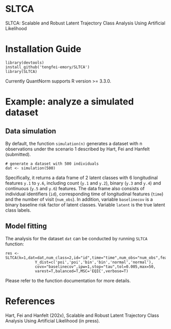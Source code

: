 # SLTCA
SLTCA: Scalable and Robust Latent Trajectory Class Analysis Using Artificial Likelihood

# Installation Guide
```{r}
library(devtools)
install_github('tengfei-emory/SLTCA')
library(SLTCA)
```
Currently QuantNorm supports R version >= 3.3.0.

# Example: analyze a simulated dataset

## Data simulation

By default, the function `simulation(n)` generates a dataset with n observations under the scenario 1 described by Hart, Fei and Hanfelt (submitted). 
```{r}
# generate a dataset with 500 individuals
dat <- simulation(500)
```
Specifically, it returns a data frame of 2 latent classes with 6 longitudinal features `y.1` to `y.6`, including count (`y.1` and `y.2`), binary (`y.3` and `y.4`) and continuous (`y.5` and `y.6`) features. The data frame also consists of individual identifiers (`id`), corresponding time of longitudinal features (`time`) and the number of visit (`num_obs`). In addition, variable `baselinecov` is a binary baseline risk factor of latent classes. Variable `latent` is the true latent class labels.

## Model fitting

The analysis for the dataset `dat` can be conducted by running `SLTCA` function:

```{r}
res <- SLTCA(k=1,dat=dat,num_class=2,id="id",time="time",num_obs="num_obs",features=paste("y.",1:6,sep=''),
             Y_dist=c('poi','poi','bin','bin','normal','normal'),
             covx="baselinecov",ipw=1,stop="tau",tol=0.005,max=50,
             varest=T,balanced=T,MSC='EQIC',verbose=T)
```
Please refer to the function documentation for more details.

# References

Hart, Fei and Hanfelt (202x), Scalable and Robust Latent Trajectory Class Analysis Using Artificial Likelihood (in press).
